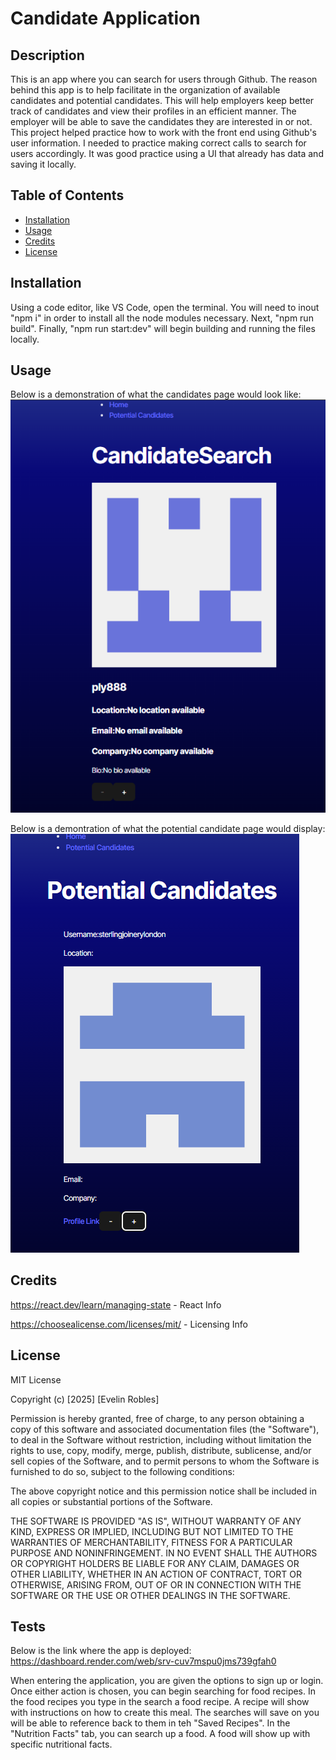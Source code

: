 # Candidate Application

## Description

This is an app where you can search for users through Github. The reason behind this app is to help facilitate in the organization of available candidates and potential candidates. This will help employers keep better track of candidates and view their profiles in an efficient manner. The employer will be able to save the candidates they are interested in or not. This project helped practice how to work with the front end using Github's user information. I needed to practice making correct calls to search for users accordingly. It was good practice using a UI that already has data and saving it locally.

## Table of Contents

- [Installation](#installation)
- [Usage](#usage)
- [Credits](#credits)
- [License](#license)

## Installation

Using a code editor, like VS Code, open the terminal. You will need to inout "npm i" in order to install all the node modules necessary. Next, "npm run build". Finally, "npm run start:dev" will begin building and running the files locally.

## Usage

Below is a demonstration of what the candidates page would look like:
![Candidate Page](./Assets/candidate.png)

Below is a demontration of what the potential candidate page would display:
![Potential Candidates](./Assets/potential.png)

## Credits

https://react.dev/learn/managing-state - React Info

https://choosealicense.com/licenses/mit/ - Licensing Info

## License

MIT License

Copyright (c) [2025] [Evelin Robles]

Permission is hereby granted, free of charge, to any person obtaining a copy
of this software and associated documentation files (the "Software"), to deal
in the Software without restriction, including without limitation the rights
to use, copy, modify, merge, publish, distribute, sublicense, and/or sell
copies of the Software, and to permit persons to whom the Software is
furnished to do so, subject to the following conditions:

The above copyright notice and this permission notice shall be included in all
copies or substantial portions of the Software.

THE SOFTWARE IS PROVIDED "AS IS", WITHOUT WARRANTY OF ANY KIND, EXPRESS OR
IMPLIED, INCLUDING BUT NOT LIMITED TO THE WARRANTIES OF MERCHANTABILITY,
FITNESS FOR A PARTICULAR PURPOSE AND NONINFRINGEMENT. IN NO EVENT SHALL THE
AUTHORS OR COPYRIGHT HOLDERS BE LIABLE FOR ANY CLAIM, DAMAGES OR OTHER
LIABILITY, WHETHER IN AN ACTION OF CONTRACT, TORT OR OTHERWISE, ARISING FROM,
OUT OF OR IN CONNECTION WITH THE SOFTWARE OR THE USE OR OTHER DEALINGS IN THE
SOFTWARE.

## Tests

Below is the link where the app is deployed:
https://dashboard.render.com/web/srv-cuv7mspu0jms739gfah0

When entering the application, you are given the options to sign up or login. Once either action is chosen, you can begin searching for food recipes. In the food recipes you type in the search a food recipe. A recipe will show with instructions on how to create this meal. The searches will save on you will be able to reference back to them in teh "Saved Recipes". In the "Nutrition Facts" tab, you can search up a food. A food will show up with specific nutritional facts.